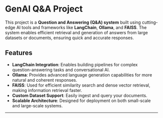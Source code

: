 # GenAI Q&A Project

This project is a **Question and Answering (Q&A) system** built using cutting-edge AI tools and frameworks like **LangChain**, **Ollama**, and **FAISS**. The system enables efficient retrieval and generation of answers from large datasets or documents, ensuring quick and accurate responses.

## Features

- **LangChain Integration**: Enables building pipelines for complex question-answering tasks and conversational AI.
- **Ollama**: Provides advanced language generation capabilities for more natural and coherent responses.
- **FAISS**: Used for efficient similarity search and dense vector retrieval, making information retrieval faster.
- **Custom Dataset Support**: Easily ingest and query your documents.
- **Scalable Architecture**: Designed for deployment on both small-scale and large-scale systems.

---
